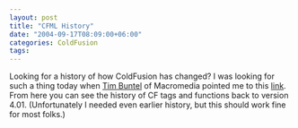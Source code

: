 ```yaml
---
layout: post
title: "CFML History"
date: "2004-09-17T08:09:00+06:00"
categories: ColdFusion 
tags: 
---
```


Looking for a history of how ColdFusion has changed? I was looking for such a thing today when <a href="http://www.buntel.com/blog/">Tim Buntel</a> of Macromedia pointed me to this <a href="http://www.macromedia.com/support/coldfusion/ts/documents/cfmlhistory.htm">link</a>. From here you can see the history of CF tags and functions back to version 4.01. (Unfortunately I needed even earlier history, but this should work fine for most folks.)